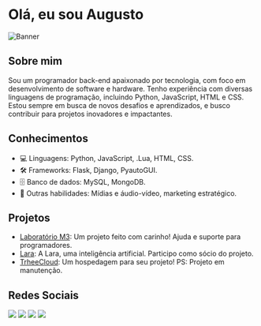 # Olá, eu sou Augusto

![Banner](https://blog.csptecnologia.com/wp-content/uploads/2021/03/As-9-linguagens-de-programacao-em-alta-no-mercado-1.png)

## Sobre mim
Sou um programador back-end apaixonado por tecnologia, com foco em desenvolvimento de software e hardware. Tenho experiência com diversas linguagens de programação, incluindo Python, JavaScript, HTML e CSS. Estou sempre em busca de novos desafios e aprendizados, e busco contribuir para projetos inovadores e impactantes.

## Conhecimentos

- 💻 Linguagens: Python, JavaScript, .Lua, HTML, CSS.
- 🛠 Frameworks: Flask, Django, PyautoGUI.
- 🗄 Banco de dados: MySQL, MongoDB.
- 🚀 Outras habilidades: Mídias e áudio-vídeo, marketing estratégico.

## Projetos

- [Laboratório M3](https://m3lab.tech): Um projeto feito com carinho! Ajuda e suporte para programadores.
- [Lara](https://discord.gg/rJSPKG8WxB): A Lara, uma inteligência artificial. Participo como sócio do projeto.
- [TrheeCloud](): Um hospedagem para seu projeto! PS: Projeto em manutenção.

## Redes Sociais

<a href="https://bit.ly/3QlK61E" target="_blank"><img src="https://img.shields.io/badge/YouTube-FF0000?style=for-the-badge&logo=youtube&logoColor=white" target="_blank"></a>
<a href="https://instagram.com/guto.busetti" target="_blank"><img src="https://img.shields.io/badge/-Instagram-%23E4405F?style=for-the-badge&logo=instagram&logoColor=white" target="_blank"></a>
<a href = "mailto:guto.busetti@gmail.com"><img src="https://img.shields.io/badge/Gmail-D14836?style=for-the-badge&logo=gmail&logoColor=white" target="_blank"></a>
<a href="https://discord.gg/XbpmedTSez"><img src='https://img.shields.io/badge/Discord-7289DA?style=for-the-badge&logo=discord&logoColor=white'/></a>
